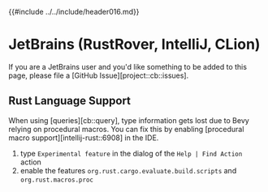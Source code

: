 {{#include ../../include/header016.md}}

# JetBrains (RustRover, IntelliJ, CLion)

If you are a JetBrains user and you'd like something to be added to this page,
please file a [GitHub Issue][project::cb::issues].

## Rust Language Support

When using [queries][cb::query], type information gets lost due to Bevy relying
on procedural macros. You can fix this by enabling [procedural macro
support][intellij-rust::6908] in the IDE.

1. type `Experimental feature` in the dialog of the `Help | Find Action` action
2. enable the features `org.rust.cargo.evaluate.build.scripts` and `org.rust.macros.proc`
